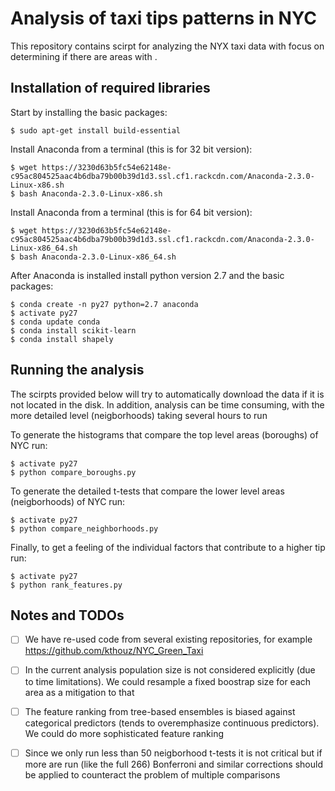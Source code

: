 # Analysis of taxi tips patterns in NYC

This repository contains scirpt for analyzing the NYX taxi data with focus on determining if there are areas with .

## Installation of required libraries

Start by installing the basic packages:

```
$ sudo apt-get install build-essential

```

Install Anaconda from a terminal (this is for 32 bit version):
```
$ wget https://3230d63b5fc54e62148e-c95ac804525aac4b6dba79b00b39d1d3.ssl.cf1.rackcdn.com/Anaconda-2.3.0-Linux-x86.sh
$ bash Anaconda-2.3.0-Linux-x86.sh
```


Install Anaconda from a terminal (this is for 64 bit version):
```
$ wget https://3230d63b5fc54e62148e-c95ac804525aac4b6dba79b00b39d1d3.ssl.cf1.rackcdn.com/Anaconda-2.3.0-Linux-x86_64.sh
$ bash Anaconda-2.3.0-Linux-x86_64.sh
```

After Anaconda is installed install python version 2.7 and the basic packages:

```
$ conda create -n py27 python=2.7 anaconda
$ activate py27
$ conda update conda
$ conda install scikit-learn
$ conda install shapely
```


## Running the analysis

The scirpts provided below will try to automatically download the data if it is not located in the disk.
In addition, analysis can be time consuming, with the more detailed level (neigborhoods) taking several hours to run

To generate the histograms that compare the top level areas (boroughs) of NYC run:

```
$ activate py27
$ python compare_boroughs.py
```

To generate the detailed t-tests that compare the lower level areas (neigborhoods) of NYC run:
```
$ activate py27
$ python compare_neighborhoods.py
```

Finally, to get a feeling of the individual factors that contribute to a higher tip run:
```
$ activate py27
$ python rank_features.py
```

## Notes and TODOs

- [ ] We have re-used code from several existing repositories, for example https://github.com/kthouz/NYC_Green_Taxi
- [ ] In the current analysis population size is not considered explicitly (due to time limitations). We could resample a fixed boostrap size for each area as a mitigation to that
- [ ] The feature ranking from tree-based ensembles is biased against categorical predictors (tends to overemphasize continuous predictors). We could do more sophisticated feature ranking  
- [ ] Since we only run less than 50 neigborhood t-tests it is not critical but if more are run (like the full 266) Bonferroni and similar corrections should be applied to counteract the problem of multiple comparisons 

